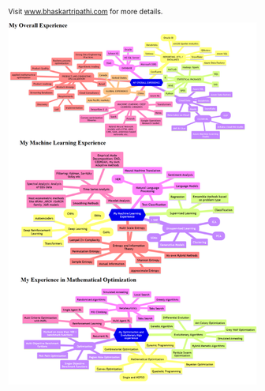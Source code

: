 Visit www.bhaskartripathi.com for more details.

[![Output image](skillset.png)](https://github.com/bhaskatripathi/bhaskartripathi/blob/main/skillset.png)

